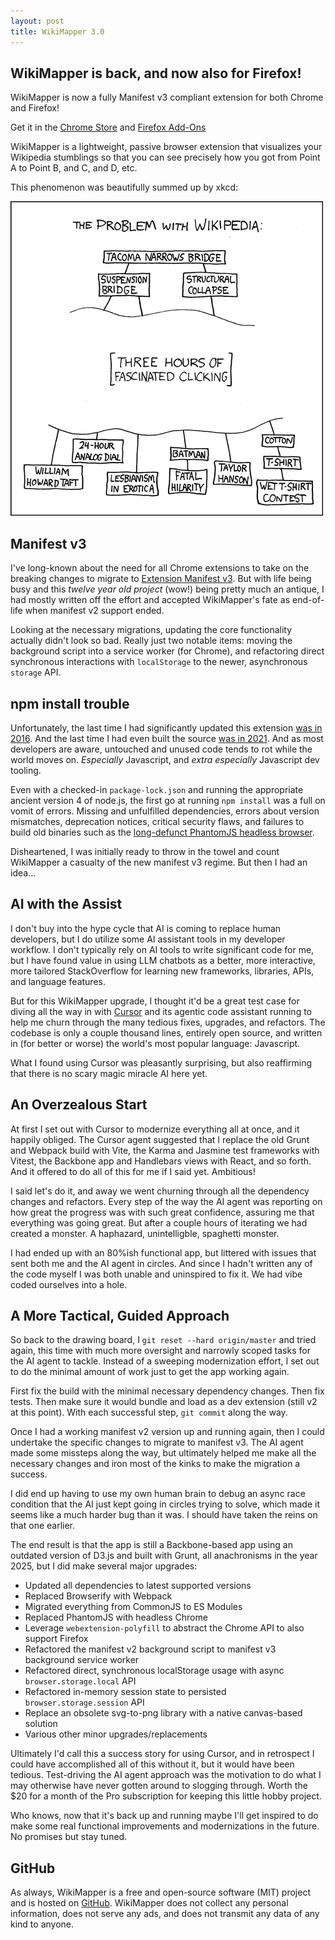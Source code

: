 ```yaml
---
layout: post
title: WikiMapper 3.0
---
```


## WikiMapper is back, and now also for Firefox!

WikiMapper is now a fully Manifest v3 compliant extension for both Chrome and Firefox!

Get it in the [Chrome Store](https://chromewebstore.google.com/detail/wikimapper/feiheebgoilmbkaddngcoocjbogfchlb?authuser=0&hl=en) and [Firefox Add-Ons](https://addons.mozilla.org/en-US/firefox/addon/wikimapper-ff/)

WikiMapper is a lightweight, passive browser extension that visualizes your Wikipedia stumblings so that you can see precisely how you got from Point A to Point B, and C, and D, etc.

This phenomenon was beautifully summed up by xkcd:

[![XKCD 214](/public/img/the_problem_with_wikipedia.png)](http://xkcd.com/214)

## Manifest v3

I've long-known about the need for all Chrome extensions to take on the breaking changes to migrate to [Extension Manifest v3](https://developer.chrome.com/docs/extensions/develop/migrate/what-is-mv3). But with life being busy and this *twelve year old project* (wow!) being pretty much an antique, I had mostly written off the effort and accepted WikiMapper's fate as end-of-life when manifest v2 support ended.

Looking at the necessary migrations, updating the core functionality actually didn't look so bad. Really just two notable items: moving the background script into a service worker (for Chrome), and refactoring direct synchronous interactions with `localStorage` to the newer, asynchronous `storage` API.

## npm install trouble

Unfortunately, the last time I had significantly updated this extension [was in 2016](https://ptmccarthy.github.io/2016/03/28/wikimapper-2-0/). And the last time I had even built the source [was in 2021](https://github.com/ptmccarthy/wikimapper/releases/tag/2.0.6). And as most developers are aware, untouched and unused code tends to rot while the world moves on. *Especially* Javascript, and *extra especially* Javascript dev tooling.

Even with a checked-in `package-lock.json` and running the appropriate ancient version 4 of node.js, the first go at running `npm install` was a full on vomit of errors. Missing and unfulfilled dependencies, errors about version mismatches, deprecation notices, critical security flaws, and failures to build old binaries such as the [long-defunct PhantomJS headless browser](https://github.com/ariya/phantomjs/issues/15344).

Disheartened, I was initially ready to throw in the towel and count WikiMapper a casualty of the new manifest v3 regime. But then I had an idea...

## AI with the Assist

I don't buy into the hype cycle that AI is coming to replace human developers, but I do utilize some AI assistant tools in my developer workflow. I don't typically rely on AI tools to write significant code for me, but I have found value in using LLM chatbots as a better, more interactive, more tailored StackOverflow for learning new frameworks, libraries, APIs, and language features.

But for this WikiMapper upgrade, I thought it'd be a great test case for diving all the way in with [Cursor](https://www.cursor.com/) and its agentic code assistant running to help me churn through the many tedious fixes, upgrades, and refactors. The codebase is only a couple thousand lines, entirely open source, and written in (for better or worse) the world's most popular language: Javascript.

What I found using Cursor was pleasantly surprising, but also reaffirming that there is no scary magic miracle AI here yet.

## An Overzealous Start

At first I set out with Cursor to modernize everything all at once, and it happily obliged. The Cursor agent suggested that I replace the old Grunt and Webpack build with Vite, the Karma and Jasmine test frameworks with Vitest, the Backbone app and Handlebars views with React, and so forth. And it offered to do all of this for me if I said yet. Ambitious!

I said let's do it, and away we went churning through all the dependency changes and refactors. Every step of the way the AI agent was reporting on how great the progress was with such great confidence, assuring me that everything was going great. But after a couple hours of iterating we had created a monster. A haphazard, unintelligble, spaghetti monster.

I had ended up with an 80%ish functional app, but littered with issues that sent both me and the AI agent in circles. And since I hadn't written any of the code myself I was both unable and uninspired to fix it. We had vibe coded ourselves into a hole.

## A More Tactical, Guided Approach

So back to the drawing board, I `git reset --hard origin/master` and tried again, this time with much more oversight and narrowly scoped tasks for the AI agent to tackle. Instead of a sweeping modernization effort, I set out to do the minimal amount of work just to get the app working again. 

First fix the build with the minimal necessary dependency changes. Then fix tests. Then make sure it would bundle and load as a dev extension (still v2 at this point). With each successful step, `git commit` along the way.

Once I had a working manifest v2 version up and running again, then I could undertake the specific changes to migrate to manifest v3. The AI agent made some missteps along the way, but ultimately helped me make all the necessary changes and iron most of the kinks to make the migration a success.

I did end up having to use my own human brain to debug an async race condition that the AI just kept going in circles trying to solve, which made it seems like a much harder bug than it was. I should have taken the reins on that one earlier.

The end result is that the app is still a Backbone-based app using an outdated version of D3.js and built with Grunt, all anachronisms in the year 2025, but I did make several major upgrades:
* Updated all dependencies to latest supported versions
* Replaced Browserify with Webpack
* Migrated everything from CommonJS to ES Modules
* Replaced PhantomJS with headless Chrome
* Leverage `webextension-polyfill` to abstract the Chrome API to also support Firefox
* Refactored the manifest v2 background script to manifest v3 background service worker
* Refactored direct, synchronous localStorage usage with async `browser.storage.local` API
* Refactored in-memory session state to persisted `browser.storage.session` API
* Replace an obsolete svg-to-png library with a native canvas-based solution
* Various other minor upgrades/replacements

Ultimately I'd call this a success story for using Cursor, and in retrospect I could have accomplished all of this without it, but it would have been tedious. Test-driving the AI agent approach was the motivation to do what I may otherwise have never gotten around to slogging through. Worth the $20 for a month of the Pro subscription for keeping this little hobby project.

Who knows, now that it's back up and running maybe I'll get inspired to do make some real functional improvements and modernizations in the future. No promises but stay tuned.

## GitHub

As always, WikiMapper is a free and open-source software (MIT) project and is hosted on [GitHub](https://github.com/ptmccarthy/wikimapper). WikiMapper does not collect any personal information, does not serve any ads, and does not transmit any data of any kind to anyone.
